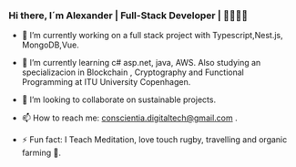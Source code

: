 
### Hi there, I´m Alexander | Full-Stack Developer | 👋👋✨🌱


- 🔭 I’m currently working on a full stack project with Typescript,Nest.js, MongoDB,Vue.

- 🌱 I’m currently learning c# asp.net, java, AWS. Also studying an specializacion in Blockchain , Cryptography and Functional Programming at ITU University Copenhagen.

- 👯 I’m looking to collaborate on sustainable projects.

- 📫 How to reach me: conscientia.digitaltech@gmail.com .

- ⚡ Fun fact: I Teach Meditation, love touch rugby, travelling and organic farming 🌱. 

